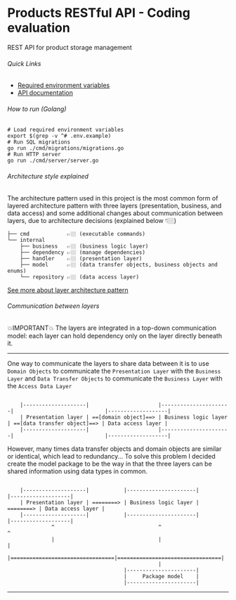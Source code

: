 # Products RESTful API - Coding evaluation

REST API for product storage management
###### Quick Links
- [Required environment variables](.env.example)
- [API documentation](https://documenter.getpostman.com/view/12474312/VUxLvTJR)

###### How to run (Golang)
```shell
# Load required environment variables
export $(grep -v ^# .env.example)
# Run SQL migrations
go run ./cmd/migrations/migrations.go
# Run HTTP server
go run ./cmd/server/server.go
```

###### Architecture style explained
The architecture pattern used in this project is the most common form of layered architecture pattern 
with three layers (presentation, business, and data access) and some additional changes about
communication between layers, due to architecture decisions (explained below 👇🏼)

```
├── cmd            👉🏼 (executable commands)
└── internal
    ├── business   👉🏼 (business logic layer)
    ├── dependency 👉🏼 (manage dependencies)
    ├── handler    👉🏼 (presentation layer)
    ├── model      👉🏼 (data transfer objects, business objects and enums)
    └── repository 👉🏼 (data access layer)
```

[See more about layer architecture pattern](https://github.com/yael-castro/layered-architecture)

###### Communication between layers
💥IMPORTANT💥 The layers are integrated in a top-down communication model: each layer can hold dependency only on the layer directly beneath it.
<hr>

One way to communicate the layers to share data between it is to use `Domain Objects` to communicate the `Presentation Layer`
with the `Business Layer` and `Data Transfer Objects` to communicate the `Business Layer` with the `Access Data Layer`

```
     
    |--------------------|                      |----------------------|                             |-------------------|
    | Presentation layer | ==[domain object]==> | Business logic layer | ==[data transfer object]==> | Data access layer |
    |--------------------|                      |----------------------|                             |-------------------|

```

However, many times data transfer objects and domain objects are similar or identical, which lead to redundancy...
To solve this problem I decided create the model package to be the way in that the three layers can be shared information
using data types in common.

```
     
    |--------------------|           |----------------------|           |-------------------|
    | Presentation layer | ========> | Business logic layer | ========> | Data access layer |
    |--------------------|           |----------------------|           |-------------------|
              ^                                 ^                                 ^
              |                                 |                                 |
              |=================================|=================================|
                                                |
                                     |----------------------|
                                     |     Package model    |
                                     |----------------------|
```
<hr>
